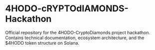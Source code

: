# 4HODO-cRYPTOdIAMONDS-Hackathon
Official repository for the 4HODO-CryptoDiamonds project hackathon. Contains technical documentation, ecosystem architecture, and the $4HODO token structure on Solana.
